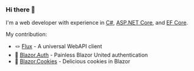 ### Hi there 👋

I'm a web developer with experience in
[C#](https://learn.microsoft.com/en-us/dotnet/csharp), [ASP.NET Core](https://github.com/dotnet/aspnetcore), and [EF Core](https://github.com/dotnet/efcore). 

My contribution: 
- 🪢 [Flux](https://github.com/BitzArt/Flux) - A universal WebAPI client
- 🔐 [Blazor.Auth](https://github.com/BitzArt/Blazor.Auth) - Painless Blazor United authentication 
- 🍪 [Blazor.Cookies](https://github.com/BitzArt/Blazor.Cookies) - Delicious cookies in Blazor 
